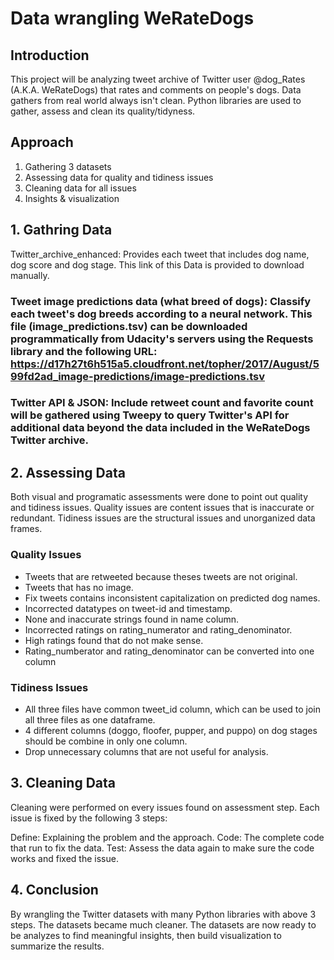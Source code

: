 # Data wrangling WeRateDogs

## Introduction
This project will be analyzing tweet archive of Twitter user @dog_Rates (A.K.A. WeRateDogs) that rates and comments on people's dogs. Data gathers from real world always isn't clean. Python libraries are used to gather, assess and clean its quality/tidyness. 


## Approach
1. Gathering 3 datasets
2. Assessing data for quality and tidiness issues
3. Cleaning data for all issues
4. Insights & visualization


## 1. Gathring Data
Twitter_archive_enhanced: Provides each tweet that includes dog name, dog score and dog stage. This link of this Data is provided to download manually.

### Tweet image predictions data (what breed of dogs): Classify each tweet's dog breeds according to a neural network. This file (image_predictions.tsv) can be downloaded programmatically from Udacity's servers using the Requests library and the following URL: https://d17h27t6h515a5.cloudfront.net/topher/2017/August/599fd2ad_image-predictions/image-predictions.tsv

### Twitter API & JSON: Include retweet count and favorite count will be gathered using Tweepy to query Twitter's API for additional data beyond the data included in the WeRateDogs Twitter archive.

## 2. Assessing Data
Both visual and programatic assessments were done to point out quality and tidiness issues. Quality issues are content issues that is inaccurate or redundant. Tidiness issues are the structural issues and unorganized data frames.

### Quality Issues
- Tweets that are retweeted because theses tweets are not original.
- Tweets that has no image.
- Fix tweets contains inconsistent capitalization on predicted dog names.
- Incorrected datatypes on tweet-id and timestamp.
- None and inaccurate strings found in name column.
- Incorrected ratings on rating_numerator and rating_denominator.
- High ratings found that do not make sense.
- Rating_numberator and rating_denominator can be converted into one column

### Tidiness Issues
- All three files have common tweet_id column, which can be used to join all three files as one dataframe.
- 4 different columns (doggo, floofer, pupper, and puppo) on dog stages should be combine in only one column.
- Drop unnecessary columns that are not useful for analysis.

## 3. Cleaning Data
Cleaning were performed on every issues found on assessment step. Each issue is fixed by the following 3 steps:

Define: Explaining the problem and the approach.
Code: The complete code that run to fix the data.
Test: Assess the data again to make sure the code works and fixed the issue.

## 4. Conclusion
By wrangling the Twitter datasets with many Python libraries with above 3 steps. The datasets became much cleaner. The datasets are now ready to be analyzes to find meaningful insights, then build visualization to summarize the results.
